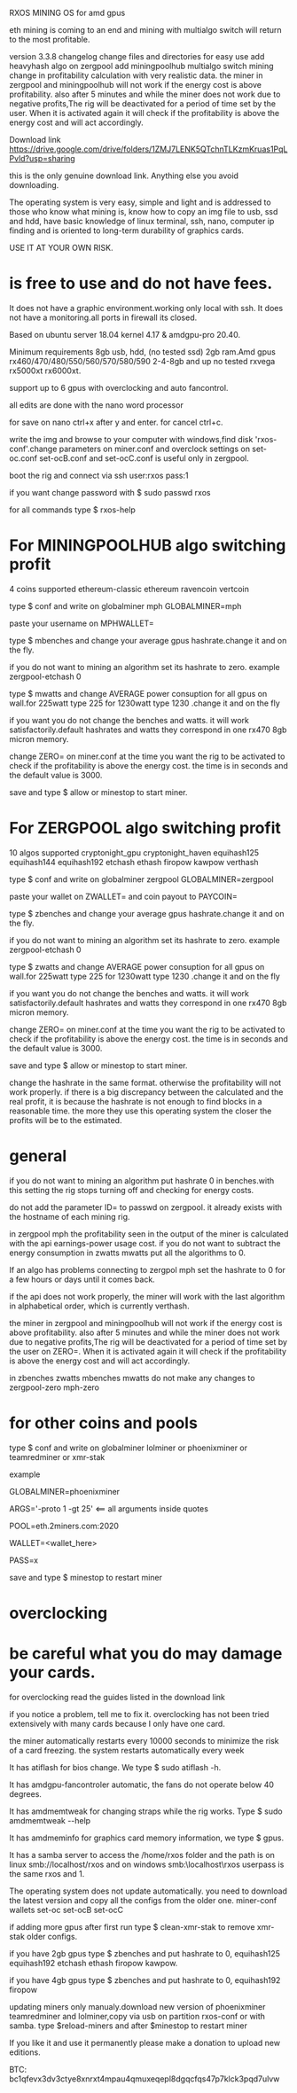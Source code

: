 RXOS MINING OS for amd gpus

eth mining is coming to an end and mining with multialgo switch will return to the most profitable.

version 3.3.8 
changelog
change files and directories for easy use
add heavyhash algo on zergpool
add miningpoolhub multialgo switch mining
change in profitability calculation with very realistic data. the miner in zergpool and miningpoolhub will not work if the energy cost is above profitability. also after 5 minutes and while the miner does not work due to negative profits,The rig will be deactivated for a period of time set by the user. When it is activated again it will check if the profitability is above the energy cost and will act accordingly.

Download link https://drive.google.com/drive/folders/1ZMJ7LENK5QTchnTLKzmKruas1PqLPvld?usp=sharing

this is the only genuine download link. Anything else you avoid downloading.

The operating system is very easy, simple and light and is addressed to those who know what mining is, know how to copy an img file to usb, ssd and hdd, have basic knowledge of linux terminal, ssh, nano, computer ip finding and is oriented to long-term durability of graphics cards.

USE IT AT YOUR OWN RISK.

# is free to use and do not have fees.

It does not have a graphic environment.working only local with ssh.
It does not have a monitoring.all ports in firewall its closed.

Based on ubuntu server 18.04 kernel 4.17 & amdgpu-pro 20.40.

Minimum requirements 8gb usb, hdd, (no tested ssd) 2gb ram.Amd gpus rx460/470/480/550/560/570/580/590 2-4-8gb and up no tested rxvega rx5000xt rx6000xt.

support up to 6 gpus with overclocking and auto fancontrol.

all edits are done with the nano word processor

for save on nano ctrl+x after y and enter. for cancel ctrl+c.

write the img and browse to your computer with windows,find disk 'rxos-conf'.change parameters on miner.conf and overclock settings on set-oc.conf set-ocB.conf and set-ocC.conf is useful only in zergpool.

boot the rig and connect via ssh
user:rxos
pass:1

if you want change password with $ sudo passwd rxos

for all commands type $ rxos-help
# For MININGPOOLHUB algo switching profit

4 coins supported ethereum-classic ethereum ravencoin vertcoin

type $ conf and write on globalminer mph GLOBALMINER=mph

paste your username on MPHWALLET= 

type $ mbenches and change your average gpus hashrate.change it and on the fly.

if you do not want to mining an algorithm set its hashrate to zero. example zergpool-etchash 0

type $ mwatts and change AVERAGE power consuption for all gpus on wall.for 225watt type 225 for 1230watt type 1230 .change it and on the fly

if you want you do not change the benches and watts. it will work satisfactorily.default hashrates and watts they correspond in one rx470 8gb micron memory.

change ZERO= on miner.conf at the time you want the rig to be activated to check if the profitability is above the energy cost. the time is in seconds and the default value is 3000.

save and type $ allow or minestop to start miner.

# For ZERGPOOL algo switching profit

10 algos supported cryptonight_gpu cryptonight_haven equihash125 equihash144 equihash192 etchash ethash firopow kawpow verthash

type $ conf and write on globalminer zergpool GLOBALMINER=zergpool

paste your wallet on ZWALLET= and coin payout to PAYCOIN=

type $ zbenches and change your average gpus hashrate.change it and on the fly.

if you do not want to mining an algorithm set its hashrate to zero. example zergpool-etchash 0

type $ zwatts and change AVERAGE power consuption for all gpus on wall.for 225watt type 225 for 1230watt type 1230 .change it and on the fly

if you want you do not change the benches and watts. it will work satisfactorily.default hashrates and watts they correspond in one rx470 8gb micron memory.

change ZERO= on miner.conf at the time you want the rig to be activated to check if the profitability is above the energy cost. the time is in seconds and the default value is 3000.

save and type $ allow or minestop to start miner.

change the hashrate in the same format. otherwise the profitability will not work properly. if there is a big discrepancy between the calculated and the real profit, it is because the hashrate is not enough to find blocks in a reasonable time. the more they use this operating system the closer the profits will be to the estimated.

# general 

if you do not want to mining an algorithm put hashrate 0 in benches.with this setting the rig stops turning off and checking for energy costs.

do not add the parameter ID= to passwd on zergpool. it already exists with the hostname of each mining rig.

in zergpool mph the profitability seen in the output of the miner is calculated with the api  earnings-power usage cost. if you do not want to subtract the energy consumption in zwatts mwatts put all the algorithms to 0.

If an algo has problems connecting to zergpol mph set the hashrate to 0 for a few hours or days until it comes back.

if the api does not work properly, the miner will work with the last algorithm in alphabetical order, which is currently verthash.

the miner in zergpool and miningpoolhub will not work if the energy cost is above profitability. also after 5 minutes and while the miner does not work due to negative profits,The rig will be deactivated for a period of time set by the user on ZERO=. When it is activated again it will check if the profitability is above the energy cost and will act accordingly.

in zbenches zwatts mbenches mwatts do not make any changes to zergpool-zero mph-zero

# for other coins and pools

type $ conf and write on globalminer lolminer or phoenixminer or teamredminer or xmr-stak

example

GLOBALMINER=phoenixminer

ARGS='-proto 1 -gt 25' <== all arguments inside quotes

POOL=eth.2miners.com:2020

WALLET=<wallet_here>

PASS=x

save and type $ minestop to restart miner

# overclocking

# be careful what you do may damage your cards.
 
for overclocking read the guides listed in the download link

if you notice a problem, tell me to fix it. overclocking has not been tried extensively with many cards because I only have one card.

the miner automatically restarts every 10000 seconds to minimize the risk of a card freezing. the system restarts automatically every week

It has atiflash for bios change. We type $ sudo atiflash -h.

It has amdgpu-fancontroler automatic, the fans do not operate below 40 degrees.

It has amdmemtweak for changing straps while the rig works. Type $ sudo amdmemtweak --help

It has amdmeminfo for graphics card memory information, we type $ gpus.

It has a samba server to access the /home/rxos folder and the path is on linux smb://localhost/rxos  and on windows smb:\\localhost\rxos userpass is the same rxos and 1.

Τhe operating system does not update automatically. you need to download the latest version and copy all the configs from the older one. miner-conf wallets set-oc set-ocB set-ocC

if adding more gpus after first run type $ clean-xmr-stak to remove xmr-stak older configs.

if you have 2gb gpus type $ zbenches and put hashrate to 0, equihash125 equihash192 etchash ethash firopow kawpow.

if you have 4gb gpus type $ zbenches and put hashrate to 0, equihash192 firopow

updating miners only manualy.download new version of phoenixminer teamredminer and lolminer,copy via usb on partition rxos-conf or with samba.
type $reload-miners  and after $minestop to restart miner

If you like it and use it permanently please make a donation to upload new editions.

BTC: bc1qfevx3dv3ctye8xnrxt4mpau4qmuxeqepl8dgqcfqs47p7klck3pqd7ulvw

